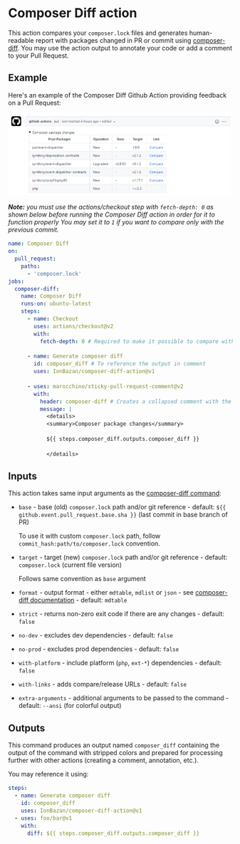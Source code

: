 # Composer Diff action

This action compares your `composer.lock` files and generates human-readable report with packages changed in PR or commit using [composer-diff](https://github.com/IonBazan/composer-diff).
You may use the action output to annotate your code or add a comment to your Pull Request.

## Example

Here's an example of the Composer Diff Github Action providing feedback on a Pull Request:

![preview](preview.png)

_**Note:** you must use the actions/checkout step with `fetch-depth: 0` as shown below before running the Composer Diff action in order for it to function properly_
_You may set it to `1` if you want to compare only with the previous commit._

```yaml
name: Composer Diff
on:
  pull_request:
    paths:
      - 'composer.lock'
jobs:
  composer-diff:
    name: Composer Diff
    runs-on: ubuntu-latest
    steps:
      - name: Checkout
        uses: actions/checkout@v2
        with:
          fetch-depth: 0 # Required to make it possible to compare with PR base branch

      - name: Generate composer diff
        id: composer_diff # To reference the output in comment
        uses: IonBazan/composer-diff-action@v1

      - uses: marocchino/sticky-pull-request-comment@v2
        with:
          header: composer-diff # Creates a collapsed comment with the report
          message: |
            <details>
            <summary>Composer package changes</summary>

            ${{ steps.composer_diff.outputs.composer_diff }}

            </details>
```

## Inputs

This action takes same input arguments as the [composer-diff command](https://github.com/IonBazan/composer-diff#usage):

- `base` - base (old) `composer.lock` path and/or git reference - default: `${{ github.event.pull_request.base.sha }}` (last commit in base branch of PR)

  To use it with custom `composer.lock` path, follow `commit_hash:path/to/composer.lock` convention.
- `target` - target (new) `composer.lock` path and/or git reference - default: `composer.lock` (current file version)

  Follows same convention as `base` argument
- `format` - output format - either `mdtable`, `mdlist` or `json` - see [composer-diff documentation](https://github.com/IonBazan/composer-diff#usage) - default: `mdtable`
- `strict` - returns non-zero exit code if there are any changes - default: `false`
- `no-dev` - excludes dev dependencies - default: `false`
- `no-prod` - excludes prod dependencies - default: `false`
- `with-platform` - include platform (`php`, `ext-*`) dependencies - default: `false`
- `with-links` - adds compare/release URLs - default: `false`
- `extra-arguments` - additional arguments to be passed to the command - default: `--ansi` (for colorful output)

## Outputs

This command produces an output named `composer_diff` containing the output of the command with stripped colors and prepared for processing further with other actions (creating a comment, annotation, etc.).

You may reference it using:
```yaml
steps:
  - name: Generate composer diff
    id: composer_diff
    uses: IonBazan/composer-diff-action@v1
  - uses: foo/bar@v1
    with:
      diff: ${{ steps.composer_diff.outputs.composer_diff }}
```

